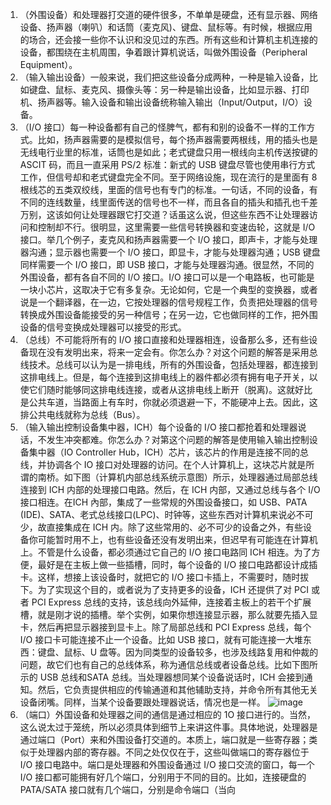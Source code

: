1. （外围设备）和处理器打交道的硬件很多，不单单是硬盘，还有显示器、网络设备、扬声器（喇叭）和话筒（麦克风)、键盘、鼠标等。有时候，根据应用的场合，还会接一些你不认识和没见过的东西。所有这些和计算机主机连接的设备，都围绕在主机周围，争着跟计算机说话，叫做外围设备（Peripheral Equipment）。
2. （输入输出设备）一般来说，我们把这些设备分成两种，一种是输入设备，比如键盘、鼠标、麦克风、摄像头等：另一种是输出设备，比如显示器、打印机、扬声器等。输入设备和输出设备统称输入输出（Input/Output，I/O）设备。
3. （I/O 接口）每一种设备都有自己的怪脾气，都有和别的设备不一样的工作方式。比如，扬声器需要的是模拟信号，每个扬声器需要两根线，用的插头也是无线电行业里的标准，话筒也是如此；老式键盘只用一根线向主机传送按键的 ASCIT 码，而且一直采用 PS/2 标准：新式的 USB 键盘尽管也使用串行方式工作，但信号却和老式键盘完全不同。至于网络设施，现在流行的是里面有 8 根线芯的五类双绞线，里面的信号也有专门的标准。一句话，不同的设备，有不同的连线数量，线里面传送的信号也不一样，而且各自的插头和插孔也千差万别，这该如何让处理器跟它打交道？话虽这么说，但这些东西不让处理器访问和控制却不行。很明显，这里需要一些信号转换器和变速齿轮，这就是 I/O 接口。举几个例子，麦克风和扬声器需要一个 I/O 接口，即声卡，才能与处理器沟通；显示器也需要一个 I/O 接口，即显卡，才能与处理器沟通；USB 键盘同样需要一个 I/O 接口，即 USB 接口，才能与处理器沟通。很显然，不同的外围设备，都有各自不同的 I/O 接口。I/O 接口可以是一个电路板，也可能是一块小芯片，这取决于它有多复杂。无论如何，它是一个典型的变换器，或者说是一个翻译器，在一边，它按处理器的信号规程工作，负责把处理器的信号转换成外围设备能接受的另一种信号；在另一边，它也做同样的工作，把外围设备的信号变换成处理器可以接受的形式。
4. （总线）不可能将所有的 I/O 接口直接和处理器相连，设备那么多，还有些设备现在没有发明出来，将来一定会有。你怎么办？对这个问题的解答是采用总线技术。总线可以认为是一排电线，所有的外围设备，包括处理器，都连接到这排电线上。但是，每个连接到这排电线上的器件都必须有拥有电子开关，以使它们随时能够同这排电线连接，或者从这排电线上断开（脱离)。这就好比是公共车道，当路面上有车时，你就必须退避一下，不能硬冲上去。因此，这排公共电线就称为总线（Bus）。
5. （输入输出控制设备集中器，ICH）每个设备的 I/O 接口都抢着和处理器说话，不发生冲突都难。你怎么办？对第这个问题的解答是使用输入输出控制设备集中器（IO Controller Hub，ICH）芯片，该芯片的作用是连接不同的总线，并协调各个 IO 接口对处理器的访问。在个人计算机上，这块芯片就是所谓的南桥。如下图（计算机内部总线系统示意图）所示，处理器通过局部总线连接到 ICH 内部的处理接口电路。然后，在 ICH 内部，又通过总线与各个 I/O 接口相连。在ICH 內部，集成了一些常规的外围设备接口，如 USB、PATA (IDE)、SATA、老式总线接口(LPC)、时钟等，这些东西对计算机来说必不可少，故直接集成在 ICH 内。除了这些常用的、必不可少的设备之外，有些设备你可能暂时用不上，也有些设备还没有发明出来，但迟早有可能连在计算机上。不管是什么设备，都必须通过它自己的 I/O 接口电路同 ICH 相连。为了方便，最好是在主板上做一些插槽，同时，每个设备的 I/O 接口电路都设计成插卡。这样，想接上该设备时，就把它的 I/O 接口卡插上，不需要时，随时拔下。为了实现这个目的，或者说为了支持更多的设备，ICH 还提供了对 PCI 或者 PCI Express 总线的支持，该总线向外延伸，连接着主板上的若干个扩展槽，就是刚才说的插槽。举个实例，如果你想连接显示器，那么就要先插入显卡，然后再把显示器接到显卡上。除了局部总线和 PCI Express 总线，每个 I/O 接口卡可能连接不止一个设备。比如 USB 接口，就有可能连接一大堆东西：键盘、鼠标、U 盘等。因为同类型的设备较多，也涉及线路复用和仲裁的问题，故它们也有自己的总线体系，称为通信总线或者设备总线。比如下图所示的 USB 总线和SATA 总线。当处理器想同某个设备说话时，ICH 会接到通知。然后，它负责提供相应的传输通道和其他辅助支持，并命令所有其他无关设备闭嘴。同样，当某个设备要跟处理器说话，情况也是一样。
![image](https://user-images.githubusercontent.com/32811372/205421424-0bd03b7e-e8f4-4d89-b68b-05a09c805648.png)
6. （端口）外国设备和处理器之间的通信是通过相应的 1O 接口进行的。当然，这么说太过于笼统，所以必须具体到细节上来讲这件事。具体地说，处理器是通过端口（Port）来和外围设备打交道的。本质上，端口就是一些寄存器；类似于处理器内部的寄存器。不同之处仅仅在于，这些叫做端口的寄存器位于 I/O 接口电路中。端口是处理器和外围设备通过 I/O 接口交流的窗口，每一个 I/O 接口都可能拥有好几个端口，分别用于不同的目的。比如，连接硬盘的 PATA/SATA 接口就有几个端口，分别是命令端口（当向

